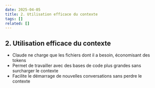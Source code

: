 ```yaml
---
date: 2025-04-05
title: 2. Utilisation efficace du contexte
tags: []
related: []
---
```


## 2. Utilisation efficace du contexte

- Claude ne charge que les fichiers dont il a besoin, économisant des tokens
- Permet de travailler avec des bases de code plus grandes sans surcharger le contexte
- Facilite le démarrage de nouvelles conversations sans perdre le contexte

##

